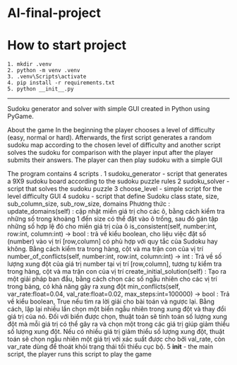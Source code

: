 # AI-final-project

# How to start project
```
1. mkdir .venv
2. python -m venv .venv
3. .venv\Scripts\activate
4. pip install -r requirements.txt
5. python __init__.py
```
----------------------------------------------------------------------------
Sudoku generator and solver with simple GUI created in Python using PyGame.

About the game
In the beginning the player chooses a level of difficulty (easy, normal or hard). Afterwards, the first script generates a random sudoku map according to the chosen level of difficulty and another script solves the sudoku for comparison with the player input after the player submits their answers. The player can then play sudoku with a simple GUI

The program contains 4 scripts .
1️ sudoku_generator - script that generates a 9X9 sudoku board according to the sudoku puzzle rules 
2️ sudoku_solver - script that solves the sudoku puzzle 
3️ choose_level - simple script for the level difficulty GUI
4 sudoku - script that define Sudoku class
    state, size, sub_column_size, sub_row_size, domains 
    Phương thức :
    update_domains(self) : cập nhật miền giá trị cho các ô, bằng cách kiểm tra những số trong khoảng 1 đến size có thể đặt vào ô trống, sau đó gán tập những số hợp lệ đó cho miền giá trị của ô
    is_consistent(self, number:int, row:int, column:int) -> bool : trả về kiểu boolean, cho liệu việc đặt số (number) vào vị trí [row,column] có phù hợp với quy tắc của Sudoku hay không. Bằng cách kiểm tra trong hàng, cột và ma trận con của vị trí
    number_of_conflicts(self, number:int, row:int, column:int) -> int : Trả về số lượng xung đột của giá trị number tại vị trí [row,column], tương tự kiểm tra trong hàng, cột và ma trận con của vị trí
    create_initial_solution(self) : Tạo ra một giải pháp ban đầu, bằng cách chọn các số ngẫu nhiên cho các vị trí trong bảng, có khả năng gây ra xung đột
    min_conflicts(self, var_rate:float=0.04, val_rate:float=0.02, max_steps:int=100000) -> bool : Trả về kiểu boolean, True nếu tìm ra lời giải cho bài toán và ngược lại. Bằng cách, lặp lại nhiều lần chọn một biến ngẫu nhiên trong xung đột và thay đổi giá trị của nó. Đối với biến được chọn, thuật toán sẽ tính toán số lượng xung đột mà mỗi giá trị có thể gây ra và chọn một trong các giá trị giúp giảm thiểu số lượng xung đột. Nếu có nhiều giá trị giảm thiểu số lượng xung đột, thuật toán sẽ chọn ngẫu nhiên một giá trị với xác suất được cho bởi val_rate, còn var_rate dùng để thoát khỏi trạng thái tối thiểu cục bộ. 
5 __init__ - the main script, the player runs this script to play the game
